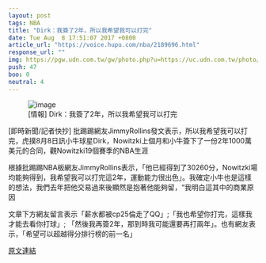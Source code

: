 ```yaml
---
layout: post
tags: NBA
title: "Dirk：我簽了2年，所以我希望我可以打完"
date: Tue Aug  8 17:51:07 2017 +0800
article_url: "https://voice.hupu.com/nba/2189696.html"
response_url: ""
img: https://pgw.udn.com.tw/gw/photo.php?u=https://uc.udn.com.tw/photo/2017/05/28/realtime/3568003.jpg&x=0&y=0&sw=0&sh=0&sl=W&fw=1050&exp=3600
push: 47
boo: 0
neutral: 4
---
```


<figure>
<img src="https://pgw.udn.com.tw/gw/photo.php?u=https://uc.udn.com.tw/photo/2017/05/28/realtime/3568003.jpg&x=0&y=0&sw=0&sh=0&sl=W&fw=1050&exp=3600" alt="image">
<figcaption>
[情報] Dirk：我簽了2年，所以我希望我可以打完
</figcaption>
</figure>



[即時新聞/記者快抄] 批踢踢網友JimmyRollins發文表示，所以我希望我可以打完，虎撲8月8日訊小牛球星Dirk，Nowitzki上個月和小牛簽下了一份2年1000萬美元的合同，觀Nowitzki19個賽季的NBA生涯

根據批踢踢NBA板網友JimmyRollins表示，「他已經得到了30260分，Nowitzki場均能夠得到，我希望我可以打完這2年，運動能力很出色」。我確定小牛也是這樣的想法，我們去年把他交易過來後顯然是抱著他能夠留，“我明白這其中的商業原因

文章下方網友留言表示「薪水都被cp25倫走了QQ」;「我也希望你打完，這樣我才能去看你打球」; 「然後我再簽2年，那到時我可能還要再打兩年」。也有網友表示，「希望可以超越得分排行榜的前一名」

<a href = "https://www.ptt.cc/bbs/NBA/M.1502185871.A.F9A.html">原文連結</a>

